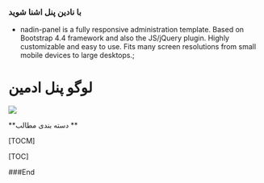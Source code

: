### با نادین پنل اشنا شوید

- nadin-panel is a fully responsive administration template. Based on Bootstrap 4.4 framework and also the JS/jQuery plugin. Highly customizable and easy to use. Fits many screen resolutions from small mobile devices to large desktops.;

# لوگو پنل ادمین

![](https://images.squarespace-cdn.com/content/525a6b73e4b0cb85715307a3/1535737865640-S4SK1W2CV2MT7S45Y3U6/NADIN+LOGO+FINAL-01.png?format=1500w&content-type=image%2Fpng)




**دسته بندی مطالب **

[TOCM]

[TOC]




###End